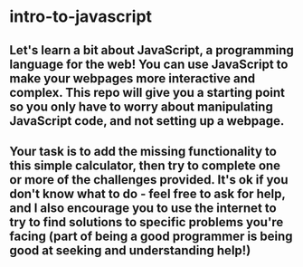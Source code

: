# intro-to-javascript

## Let's learn a bit about JavaScript, a programming language for the web! You can use JavaScript to make your webpages more interactive and complex. This repo will give you a starting point so you only have to worry about manipulating JavaScript code, and not setting up a webpage.

## Your task is to add the missing functionality to this simple calculator, then try to complete one or more of the challenges provided. It's ok if you don't know what to do - feel free to ask for help, and I also encourage you to use the internet to try to find solutions to specific problems you're facing (part of being a good programmer is being good at seeking and understanding help!)